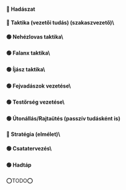 #### 🔴 Hadászat

#### 🔵 Taktika (vezetői tudás) (szakaszvezető)\
#### 🟢 Nehézlovas taktika\
#### 🟢 Falanx taktika\
#### 🟢 Íjász taktika\
#### 🟢 Fejvadászok vezetése\
#### 🟢 Testőrség vezetése\
#### 🟢 Útonállás/Rajtaütés (passzív tudásként is)

#### 🔵 Stratégia (elmélet)\
#### 🟢 Csatatervezés\
#### 🟢 Hadtáp

⭕TODO⭕
